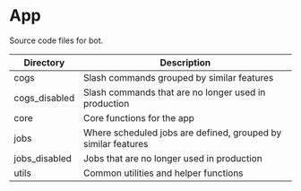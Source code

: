# App

Source code files for bot.

| Directory     | Description                                                   |
|---------------|---------------------------------------------------------------|
| cogs          | Slash commands grouped by similar features                    |
| cogs_disabled | Slash commands that are no longer used in production          |
| core          | Core functions for the app                                    |
| jobs          | Where scheduled jobs are defined, grouped by similar features |
| jobs_disabled | Jobs that are no longer used in production                    |
| utils         | Common utilities and helper functions                         |
